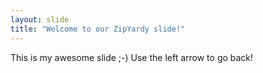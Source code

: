 ```yaml
---
layout: slide
title: "Welcome to our ZipYardy slide!"
---
```

This is my awesome slide ;-)
Use the left arrow to go back!
